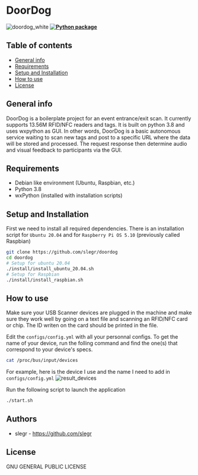# DoorDog 
![doordog_white](https://user-images.githubusercontent.com/17283078/135960499-7a949665-9fb9-41ea-9fa2-d746f8846987.png)
**[![Python package](https://github.com/slegr/doordog/actions/workflows/python-package.yml/badge.svg?branch=main)](https://github.com/slegr/doordog/actions/workflows/python-package.yml)**

## Table of contents
* [General info](#general-info)
* [Requirements](#requirements)
* [Setup and Installation](#setup-and-installation)
* [How to use](#how-to-use)
* [License](#license)

## General info
DoorDog is a boilerplate project for an event entrance/exit scan. It currently supports 13.56M RFID/NFC readers and tags.
It is built on python 3.8 and uses wxpython as GUI. In other words, DoorDog is a basic autonomous service waiting to scan new tags and post to a specific URL where the data will be stored and processed. The request response then determine audio and visual feedback to participants via the GUI.

## Requirements
- Debian like environment (Ubuntu, Raspbian, etc.)
- Python 3.8
- wxPython (installed with installation scripts)

## Setup and Installation

First we need to install all required dependencies. There is an installation script for `Ubuntu 20.04` and for `Raspberry Pi OS 5.10` (previously called Raspbian)
```sh
git clone https://github.com/slegr/doordog
cd doordog
# Setup for ubuntu 20.04
./install/install_ubuntu_20.04.sh
# Setup for Raspbian
./install/install_raspbian.sh
```

## How to use

Make sure your USB Scanner devices are plugged in the machine and make sure they work well by going on a text file and scanning an RFID/NFC card or chip. The ID writen on the card should be printed in the file.

Edit the `configs/config.yml` with all your personnal configs. To get the name of your device, run the folling command and find the one(s) that correspond to your device's specs.
```sh
cat /proc/bus/input/devices
```
For example, here is the device I use and the name I need to add in `configs/config.yml`
![result_devices](https://user-images.githubusercontent.com/17283078/135957548-e9f31f00-a518-48a2-a78f-c201b7261056.jpg)


Run the following script to launch the application
```sh
./start.sh
```

## Authors
- slegr - https://github.com/slegr

## License
GNU GENERAL PUBLIC LICENSE
